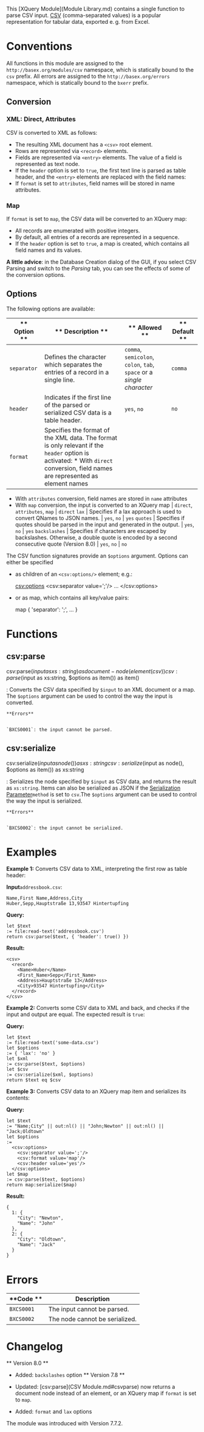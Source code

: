  


 
This [XQuery Module](Module Library.md) contains a single function to parse CSV input. [CSV](http://en.wikipedia.org/wiki/Comma-separated_values) (comma-separated values) is a popular representation for tabular data, exported e. g. from Excel. 

 
# Conventions

All functions in this module are assigned to the `http://basex.org/modules/csv` namespace, which is statically bound to the `csv` prefix. All errors are assigned to the `http://basex.org/errors` namespace, which is statically bound to the `bxerr` prefix. 


## Conversion

### XML: Direct, Attributes

CSV is converted to XML as follows: 

 * The resulting XML document has a `<csv>` root element. 
 * Rows are represented via `<record>` elements. 
 * Fields are represented via `<entry>` elements. The value of a field is represented as text node. 
 * If the `header` option is set to `true`, the first text line is parsed as table header, and the `<entry>` elements are replaced with the field names: 
 * If `format` is set to `attributes`, field names will be stored in name attributes. 

### Map

If `format` is set to `map`, the CSV data will be converted to an XQuery map: 

 * All records are enumerated with positive integers. 
 * By default, all entries of a records are represented in a sequence. 
 * If the `header` option is set to `true`, a map is created, which contains all field names and its values. 

**A little advice**: in the Database Creation dialog of the GUI, if you select CSV Parsing and switch to the _Parsing_ tab, you can see the effects of some of the conversion options. 


## Options

The following options are available: 


** Option ** | ** Description ** | ** Allowed ** | ** Default **
------------ | ----------------- | ------------- | -------------
`separator` |  Defines the character which separates the entries of a record in a single line.  | `comma`, `semicolon`, `colon`, `tab`, `space` or a _single character_ | `comma`
`header` |  Indicates if the first line of the parsed or serialized CSV data is a table header.  | `yes`, `no` | `no`
`format` |  Specifies the format of the XML data. The format is only relevant if the `header` option is activated:  * With `direct` conversion, field names are represented as element names 
 * With `attributes` conversion, field names are stored in `name` attributes 
 * With `map` conversion, the input is converted to an XQuery map 
 | `direct`, `attributes`, `map` | `direct`
`lax` |  Specifies if a lax approach is used to convert QNames to JSON names.  | `yes`, `no` | `yes`
`quotes` |  Specifies if quotes should be parsed in the input and generated in the output.  | `yes`, `no` | `yes`
`backslashes` |  Specifies if characters are escaped by backslashes. Otherwise, a double quote is encoded by a second consecutive quote (Version 8.0)  | `yes`, `no` | `no`

The CSV function signatures provide an `$options` argument. Options can either be specified 

 * as children of an `<csv:options/>` element; e.g.: 

    <csv:options>
      <csv:separator value=';'/>
      ...
    </csv:options>

 * or as map, which contains all key/value pairs: 

    map { 'separator': ';', ... }

 
# Functions

## csv:parse

csv:parse($input as xs:string) as document-node(element(csv))
csv:parse($input as xs:string, $options as item()) as item()

:   Converts the CSV data specified by `$input` to an XML document or a map. The `$options` argument can be used to control the way the input is converted. 

    **Errors**


    `BXCS0001`: the input cannot be parsed. 


## csv:serialize

csv:serialize($input as node()) as xs:string
csv:serialize($input as node(), $options as item()) as xs:string

:   Serializes the node specified by `$input` as CSV data, and returns the result as `xs:string`. Items can also be serialized as JSON if the [Serialization Parameter](Serialization.md)`method` is set to `csv`.The `$options` argument can be used to control the way the input is serialized. 

    **Errors**


    `BXCS0002`: the input cannot be serialized. 

 
# Examples

**Example 1:** Converts CSV data to XML, interpreting the first row as table header: 


**Input**`addressbook.csv`: 


    Name,First Name,Address,City
    Huber,Sepp,Hauptstraße 13,93547 Hintertupfing


**Query:**


    let $text
    := file:read-text('addressbook.csv')
    return csv:parse($text, { 'header': true() })


**Result:**


    <csv>
      <record>
        <Name>Huber</Name>
        <First_Name>Sepp</First_Name>
        <Address>Hauptstraße 13</Address>
        <City>93547 Hintertupfing</City>
      </record>
    </csv>


**Example 2:** Converts some CSV data to XML and back, and checks if the input and output are equal. The expected result is `true`: 


**Query:**


    let $text
    := file:read-text('some-data.csv')
    let $options
    := { 'lax': 'no' }
    let $xml
    := csv:parse($text, $options)
    let $csv
    := csv:serialize($xml, $options)
    return $text eq $csv


**Example 3:** Converts CSV data to an XQuery map item and serializes its contents: 


**Query:**


    let $text
    := "Name;City" || out:nl() || "John;Newton" || out:nl() || "Jack;Oldtown"
    let $options
    :=
      <csv:options>
        <csv:separator value=';'/>
        <csv:format value='map'/>
        <csv:header value='yes'/>
      </csv:options>
    let $map
    := csv:parse($text, $options)
    return map:serialize($map)


**Result:**


    {
      1: {
        "City": "Newton",
        "Name": "John"
      },
      2: {
        "City": "Oldtown",
        "Name": "Jack"
      }
    }

 
# Errors

**Code ** | Description 
--------- | ------------
`BXCS0001` |  The input cannot be parsed. 
`BXCS0002` |  The node cannot be serialized. 
 
# Changelog
** Version 8.0 **

 * Added: `backslashes` option 
** Version 7.8 **

 * Updated: [csv:parse](CSV Module.md#csvparse) now returns a document node instead of an element, or an XQuery map if `format` is set to `map`. 
 * Added: `format` and `lax` options 

The module was introduced with Version 7.7.2. 


